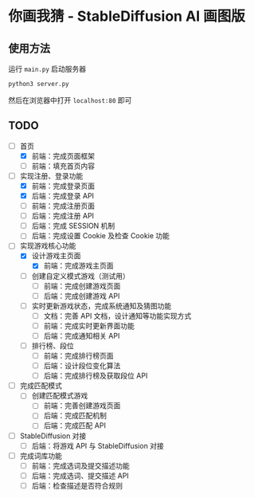 # 你画我猜 - StableDiffusion AI 画图版

## 使用方法

运行 `main.py` 启动服务器

```bash
python3 server.py
```

然后在浏览器中打开 `localhost:80` 即可

## TODO

- [ ] 首页
  - [x] 前端：完成页面框架
  - [ ] 前端：填充首页内容
- [ ] 实现注册、登录功能
  - [x] 前端：完成登录页面
  - [x] 后端：完成登录 API
  - [ ] 前端：完成注册页面
  - [ ] 后端：完成注册 API
  - [ ] 后端：完成 SESSION 机制
  - [ ] 后端：完成设置 Cookie 及检查 Cookie 功能
- [ ] 实现游戏核心功能
  - [x] 设计游戏主页面
    - [x] 前端：完成游戏主页面
  - [ ] 创建自定义模式游戏（测试用）
    - [ ] 前端：完成创建游戏页面
    - [ ] 后端：完成创建游戏 API
  - [ ] 实时更新游戏状态，完成系统通知及猜图功能
    - [ ] 文档：完善 API 文档，设计通知等功能实现方式
    - [ ] 前端：完成实时更新界面功能
    - [ ] 后端：完成通知相关 API
  - [ ] 排行榜、段位
    - [ ] 前端：完成排行榜页面
    - [ ] 后端：设计段位变化算法
    - [ ] 后端：完成排行榜及获取段位 API
- [ ] 完成匹配模式
  - [ ] 创建匹配模式游戏
    - [ ] 前端：完善创建游戏页面
    - [ ] 后端：完成匹配机制
    - [ ] 后端：完成匹配 API
- [ ] StableDiffusion 对接
  - [ ] 后端：将游戏 API 与 StableDiffusion 对接
- [ ] 完成词库功能
  - [ ] 前端：完成选词及提交描述功能
  - [ ] 后端：完成选词、提交描述 API
  - [ ] 后端：检查描述是否符合规则
